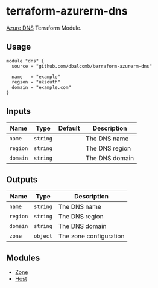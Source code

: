# terraform-azurerm-dns

[Azure DNS](https://azure.microsoft.com/en-gb/services/dns/) Terraform Module.

## Usage

```hcl
module "dns" {
  source = "github.com/dbalcomb/terraform-azurerm-dns"

  name   = "example"
  region = "uksouth"
  domain = "example.com"
}
```

## Inputs

| Name     | Type     | Default | Description    |
| -------- | -------- | ------- | -------------- |
| `name`   | `string` |         | The DNS name   |
| `region` | `string` |         | The DNS region |
| `domain` | `string` |         | The DNS domain |

## Outputs

| Name     | Type     | Description            |
| -------- | -------- | ---------------------- |
| `name`   | `string` | The DNS name           |
| `region` | `string` | The DNS region         |
| `domain` | `string` | The DNS domain         |
| `zone`   | `object` | The zone configuration |

## Modules

- [Zone](modules/zone/README.md)
- [Host](modules/host/README.md)

